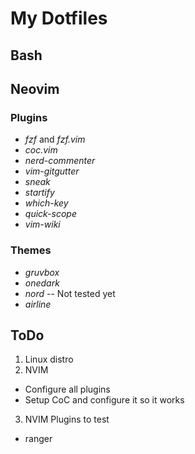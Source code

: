# My Dotfiles

## Bash

## Neovim

### Plugins
  * _fzf_ and _fzf.vim_
  * _coc.vim_
  * _nerd-commenter_
  * _vim-gitgutter_
  * _sneak_
  * _startify_
  * _which-key_
  * _quick-scope_
  * _vim-wiki_
  
### Themes
  * _gruvbox_
  * _onedark_
  * _nord_  -- Not tested yet
  * _airline_
  
## ToDo
1. Linux distro
2. NVIM
* Configure all plugins
* Setup CoC and configure it so it works
3. NVIM Plugins to test
* ranger


